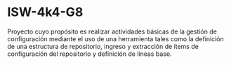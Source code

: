 # ISW-4k4-G8
Proyecto cuyo propósito es realizar actividades básicas de la gestión de configuración mediante el uso de una herramienta tales como la definición de una estructura de repositorio, ingreso y extracción de ítems de configuración del repositorio y definición de líneas base.
